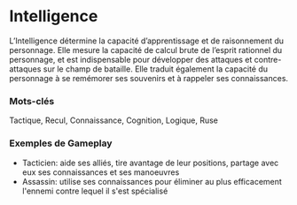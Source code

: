 # Intelligence 

L’Intelligence détermine la capacité d’apprentissage et de raisonnement du personnage. Elle mesure la capacité de calcul brute de l’esprit rationnel du personnage, et est indispensable pour développer des attaques et contre-attaques sur le champ de bataille. Elle traduit également la capacité du personnage à se remémorer ses souvenirs et à rappeler ses connaissances.

### Mots-clés

Tactique, Recul, Connaissance, Cognition, Logique, Ruse

### Exemples de Gameplay

- Tacticien: aide ses alliés, tire avantage de leur positions, partage avec eux ses connaissances et ses manoeuvres
- Assassin: utilise ses connaissances pour éliminer au plus efficacement l'ennemi contre lequel il s'est spécialisé
